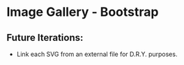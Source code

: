 # Image Gallery - Bootstrap

## Future Iterations:

- Link each SVG from an external file for D.R.Y. purposes.